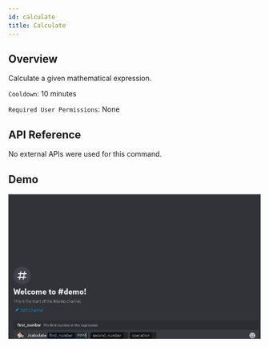 ```yaml
---
id: calculate
title: Calculate
---
```


## Overview

Calculate a given mathematical expression.

`Cooldown`: 10 minutes

`Required User Permissions`: None

## API Reference

No external APIs were used for this command.

## Demo

![Calculate Command Demo GIF](../../../public/utility/calculate.gif)

